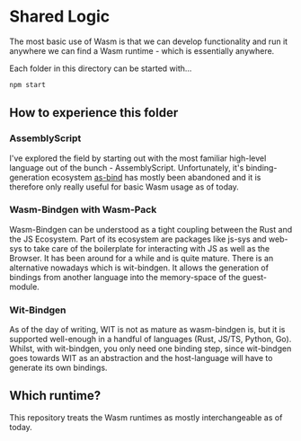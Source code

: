# Shared Logic

The most basic use of Wasm is that we can develop functionality and run it anywhere we can find a Wasm runtime - which is essentially anywhere.

Each folder in this directory can be started with...
```bash
npm start
```

## How to experience this folder
### AssemblyScript
I've explored the field by starting out with the most familiar high-level language out of the bunch - AssemblyScript. Unfortunately, it's binding-generation ecosystem [as-bind](https://github.com/torch2424/as-bind) has mostly been abandoned and it is
therefore only really useful for basic Wasm usage as of today.

### Wasm-Bindgen with Wasm-Pack
Wasm-Bindgen can be understood as a tight coupling between the Rust and the JS Ecosystem. Part of its ecosystem are packages like js-sys and web-sys to take care of the boilerplate for interacting with JS as well as the Browser.
It has been around for a while and is quite mature. There is an alternative nowadays which is wit-bindgen. It allows the generation of bindings from another language into the memory-space of the guest-module.

### Wit-Bindgen
As of the day of writing, WIT is not as mature as wasm-bindgen is, but it is supported well-enough in a handful of languages (Rust, JS/TS, Python, Go). 
Whilst, with wit-bindgen, you only need one binding step, since wit-bindgen goes towards WIT as an abstraction and the host-language will have to generate its own bindings. 

## Which runtime? 
This repository treats the Wasm runtimes as mostly interchangeable as of today.
